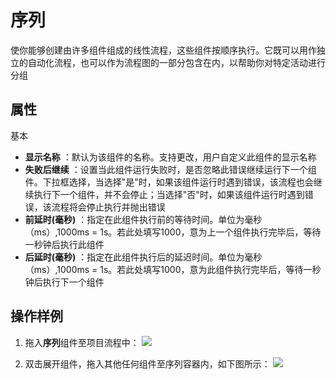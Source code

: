 # 序列

使你能够创建由许多组件组成的线性流程，这些组件按顺序执行。它既可以用作独立的自动化流程，也可以作为流程图的一部分包含在内，以帮助你对特定活动进行分组

## 属性
基本
- **显示名称** ：默认为该组件的名称。支持更改，用户自定义此组件的显示名称
- **失败后继续** ：设置当此组件运行失败时，是否忽略此错误继续运行下一个组件。下拉框选择，当选择"是"时，如果该组件运行时遇到错误，该流程也会继续执行下一个组件，并不会停止；当选择"否"时，如果该组件运行时遇到错误，该流程将会停止执行并抛出错误
- **前延时(毫秒)** ：指定在此组件执行前的等待时间。单位为毫秒（ms）,1000ms = 1s。若此处填写1000，意为上一个组件执行完毕后，等待一秒钟后执行此组件
- **后延时(毫秒)** ：指定在此组件执行后的延迟时间。单位为毫秒（ms）,1000ms = 1s。若此处填写1000，意为此组件执行完毕后，等待一秒钟后执行下一个组件

## 操作样例
1. 拖入**序列**组件至项目流程中：
![](https://docimages.blob.core.chinacloudapi.cn/images/Activities/sequence-1.png)

2. 双击展开组件，拖入其他任何组件至序列容器内，如下图所示：
![](https://docimages.blob.core.chinacloudapi.cn/images/Activities/sequence-2.png)
